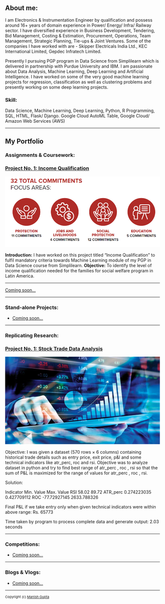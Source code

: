 ## About me:
I am Electronics & Instrumentation Engineer by qualification and possess around 16+ years of domain experience in Power/ Energy/ Infra/ Railway sector. I have diversified experience in Business Development, Tendering, Bid Management, Costing & Estimation, Procurement, Operations, Team Management,  Strategic Planning, Tie-ups & Joint Ventures. Some of the companies I have worked with are - Skipper Electricals India Ltd., KEC International Limited, Gepdec Infratech Limited.

Presently I pursuing PGP program in Data Science from Simplilearn which is delivered in partnership with Purdue University and IBM. I am passionate about Data Analysis, Machine Learning, Deep Learning and Artificial Intelligence. I have worked on some of the very good machine learning projects for regression, classification as well as clustering problems and presently working on some deep learning projects.

### Skill:
Data Science, Machine Learning, Deep Learning, Python, R Programming, SQL, HTML, Flask/ Django. Google Cloud AutoML Table, Google Cloud/ Amazon Web Services (AWS)

---
## My Portfolio

### Assignments & Coursework: 

### [Project No. 1: Income Qualification](/income_qual)

<img src="images/IncomeQual.png?raw=true"/>

**Introduction:** I have worked on this project titled “Income Qualification” to fulfil mandatory criteria towards Machine Learning  module of my PGP in Data Science course from Simplilearn.
**Objective:** To identify the level of income qualification needed for the families for social welfare program in Latin America.

---
[Coming soon...](/pdf/sample_presentation.pdf)

---

### Stand-alone Projects:
- [Coming soon...](https://manishgupta-ind.github.io/)

---

### Replicating Research: 

### [Project No. 1: Stock Trade Data Analysis](https://github.com/manishgupta-ind/trade_data_analysis)

<img src="images/stock_market.jpg?raw=true"/>

Objective: I was given a dataset (570 rows × 6 columns) containing historical trade details such as entry price, exit price, p&l and some technical indicators like atr_perc, roc and rsi. Objective was to analyze dataset in python and  try to find best range of atr_perc , roc , rsi  so that the sum of P&L is maximized for the range of values for atr_perc , roc , rsi.

Solution:

Indicator	Min. Value	Max. Value
RSI 		58.02 		89.72
ATR_perc	0.274223035    	0.427709112
ROC		-77.72927145 	2633.788326

Final P&L if we take entry only when given technical indicators were within above range: Rs. 65773

Time taken by program to process complete data and generate output: 2.03 seconds

---

### Competitions:
- [Coming soon...](https://manishgupta-ind.github.io/)

---

### Blogs & Vlogs: 

- [Coming soon...](https://manishgupta-ind.github.io/)

---
<p style="font-size:11px"> Copyright (c) <a href="https://manishgupta-ind.github.io/">Manish Gupta</a></p>
